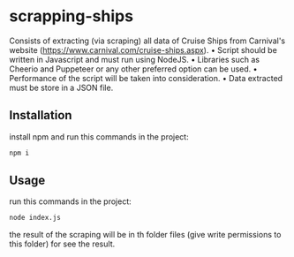 # scrapping-ships

Consists of extracting (via scraping) all data of Cruise Ships from Carnival's website
(https://www.carnival.com/cruise-ships.aspx).
  • Script should be written in Javascript and must run using NodeJS.
  • Libraries such as Cheerio and Puppeteer or any other preferred option can be used.
  • Performance of the script will be taken into consideration.
  • Data extracted must be store in a JSON file.

## Installation

install npm and run this commands in the project:

```bash
npm i
```

## Usage

run this commands in the project:

```bash
node index.js
```

the result of the scraping will be in th folder files (give write permissions to this folder) for see the result.
